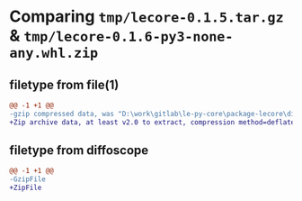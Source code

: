 # Comparing `tmp/lecore-0.1.5.tar.gz` & `tmp/lecore-0.1.6-py3-none-any.whl.zip`

## filetype from file(1)

```diff
@@ -1 +1 @@
-gzip compressed data, was "D:\work\gitlab\le-py-core\package-lecore\dist\.tmp-cp4huyjj\lecore-0.1.5.tar", last modified: Tue Jun  6 09:09:58 2023, max compression
+Zip archive data, at least v2.0 to extract, compression method=deflate
```

## filetype from diffoscope

```diff
@@ -1 +1 @@
-GzipFile
+ZipFile
```

